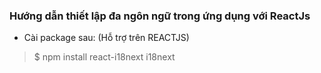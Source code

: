 ### Hướng dẫn thiết lập đa ngôn ngữ trong ứng dụng với ReactJs

- Cài package sau: (Hỗ trợ trên REACTJS)

> $ npm install react-i18next i18next
